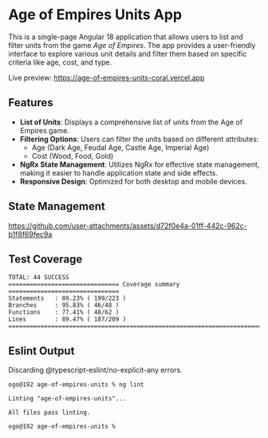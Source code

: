 # Age of Empires Units App

This is a single-page Angular 18 application that allows users to list and filter units from the game *Age of Empires*. The app provides a user-friendly interface to explore various unit details and filter them based on specific criteria like age, cost, and type.

Live preview: https://age-of-empires-units-coral.vercel.app

## Features

- **List of Units**: Displays a comprehensive list of units from the Age of Empires game.
- **Filtering Options**: Users can filter the units based on different attributes:
    - Age (Dark Age, Feudal Age, Castle Age, Imperial Age)
    - Cost (Wood, Food, Gold)
- **NgRx State Management**: Utilizes NgRx for effective state management, making it easier to handle application state and side effects.
- **Responsive Design**: Optimized for both desktop and mobile devices.

## State Management

https://github.com/user-attachments/assets/d72f0e4a-01ff-442c-962c-b1f8f69fec9a

## Test Coverage

```
TOTAL: 44 SUCCESS
=============================== Coverage summary ===============================
Statements   : 89.23% ( 199/223 )
Branches     : 95.83% ( 46/48 )
Functions    : 77.41% ( 48/62 )
Lines        : 89.47% ( 187/209 )
================================================================================
```

## Eslint Output

Discarding @typescript-eslint/no-explicit-any errors.

```
ogo@192 age-of-empires-units % ng lint

Linting "age-of-empires-units"...

All files pass linting.

ogo@192 age-of-empires-units % 
```





